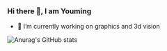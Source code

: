 ### Hi there 👋, I am Youming

- 🔭 I’m currently working on graphics and 3d vision

![Anurag's GitHub stats](https://github-readme-stats.vercel.app/api?username=denghilbert&hide=contribs,prs)

<!--![info](https://github-readme-stats.vercel.app/api?username=denghilbert&show_icons=true&count_private=true&hide=prs&theme=default_repocard)

**denghilbert/denghilbert** is a ✨ _special_ ✨ repository because its `README.md` (this file) appears on your GitHub profile.
Here are some ideas to get you started:

- 🌱 I’m currently learning ...
- 👯 I’m looking to collaborate on ...
- 🤔 I’m looking for help with ...
- 💬 Ask me about ...
- 📫 How to reach me: See my [homepage](https://denghilbert.github.io/)
- 😄 Pronouns: ...
- ⚡ Fun fact: ...
-->
